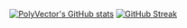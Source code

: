 [![PolyVector's GitHub stats](https://github-readme-stats.vercel.app/api?username=PolyVectors&theme=catppuccin-mocha)](https://github.com/anuraghazra/github-readme-stats)
[![GitHub Streak](https://streak-stats.demolab.com?user=PolyVectors&show-icons=true&theme=catppuccin_mocha)](https://git.io/streak-stats)
